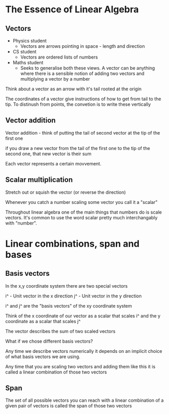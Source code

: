 # The Essence of Linear Algebra

## Vectors

* Physics student
  - Vectors are arrows pointing in space - length and direction
* CS student
  - Vectors are ordered lists of numbers
* Maths student
  - Seeks to generalise both these views.  A vector can be anything where
    there is a sensible notion of adding two vectors and multiplying a vector
by a number

Think about a vector as an arrow with it's tail rooted at the origin

The coordinates of a vector give instructions of how to get from tail to the
tip.  To distinush from points, the convetion is to write these vertically

## Vector addition

Vector addition - think of putting the tail of second vector at the tip of the
first one

if you draw a new vector from the tail of the first one to the tip of the
second one, that new vector is their sum

Each vector represents a certain movvement.

## Scalar multiplication

Stretch out or squish the vector (or reverse the direction)

Whenever you catch a number scaling some vector you call it a "scalar"

Throughout linear algebra one of the main things that numbers do is scale
vectors.  It's common to use the word scalar pretty much interchangably with
"number".

# Linear combinations, span and bases

## Basis vectors

In the x,y coordinate system there are two special vectors

i^ - Unit vector in the x direction
j^ - Unit vector in the y direction

i^ and j^ are the "basis vectors" of the xy coordinate system

Think of the x coordinate of our vector as a scalar that scales i^ and the y
coordinate as a scalar that scales j^

The vector describes the sum of two scaled vectors

What if we chose different basis vectors?

Any time we describe vectors numerically it depends on an implicit choice of
what basis vectors we are using.

Any time that you are scaling two vectors and adding them like this it is
called a linear combination of those two vectors

## Span

The set of all possible vectors you can reach with a linear combination of a
given pair of vectors is called the span of those two vectors
